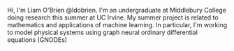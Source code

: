 Hi, I'm Liam O'Brien @ldobrien. I'm an undergraduate at
Middlebury College doing research this summer at UC Irvine.
My summer project is related to mathematics and applications
of machine learning. In particular, I'm working to model
physical systems using graph neural ordinary differential
equations (GNODEs)
